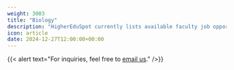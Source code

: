 ```yaml
---
weight: 3003
title: "Biology"
description: "HigherEduSpot currently lists available faculty job opportunities in biology."
icon: article
date: 2024-12-27T12:00:00+00:00
---
```


{{< alert text="For inquiries, feel free to [email us](mailto:support@highereduspot.com)." />}}